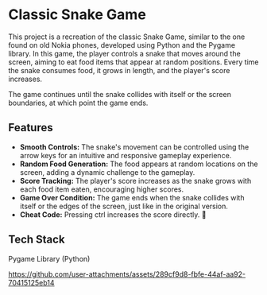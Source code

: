 
# Classic Snake Game 

This project is a recreation of the classic Snake Game, similar to the one found on old Nokia phones, developed using Python and the Pygame library. In this game, the player controls a snake that moves around the screen, aiming to eat food items that appear at random positions. Every time the snake consumes food, it grows in length, and the player's score increases.

The game continues until the snake collides with itself or the screen boundaries, at which point the game ends.


## Features

- **Smooth Controls:** The snake's movement can be controlled using the arrow keys for an intuitive and responsive gameplay experience.
- **Random Food Generation:** The food appears at random locations on the screen, adding a dynamic challenge to the gameplay.
- **Score Tracking:** The player's score increases as the snake grows with each food item eaten, encouraging higher scores.
- **Game Over Condition:** The game ends when the snake collides with itself or the edges of the screen, just like in the original version.
- **Cheat Code:** Pressing ctrl increases the score directly. 🤫

## Tech Stack

Pygame Library (Python)



https://github.com/user-attachments/assets/289cf9d8-fbfe-44af-aa92-70415125eb14








